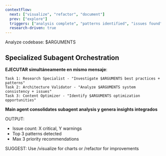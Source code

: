 ```yaml
---
contextflow:
  next: ["visualize", "refactor", "document"]
  prev: ["explore"]
  triggers: ["analysis complete", "patterns identified", "issues found"]
  research-driven: true
---
```


Analyze codebase: $ARGUMENTS

## Specialized Subagent Orchestration
**EJECUTAR simultáneamente en mismo mensaje**:
```
Task 1: Research Specialist - "Investigate $ARGUMENTS best practices + patterns"
Task 2: Architecture Validator - "Analyze $ARGUMENTS system consistency + issues"
Task 3: Content Optimizer - "Identify $ARGUMENTS optimization opportunities"
```

**Main agent consolidates subagent analysis y genera insights integrados**

OUTPUT: 
- Issue count: X critical, Y warnings
- Top 3 patterns detected
- Max 3 priority recommendations

SUGGEST: Use /visualize for charts or /refactor for improvements